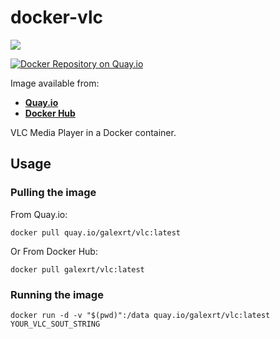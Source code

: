 # docker-vlc

[![](https://images.microbadger.com/badges/image/galexrt/vlc.svg)](https://microbadger.com/images/galexrt/vlc "Get your own image badge on microbadger.com")

[![Docker Repository on Quay.io](https://quay.io/repository/galexrt/vlc/status "Docker Repository on Quay.io")](https://quay.io/repository/galexrt/vlc)

Image available from:

* [**Quay.io**](https://quay.io/repository/galexrt/vlc)
* [**Docker Hub**](https://hub.docker.com/r/galexrt/vlc)

VLC Media Player in a Docker container.

## Usage

### Pulling the image

From Quay.io:
```
docker pull quay.io/galexrt/vlc:latest
```
Or From Docker Hub:
```
docker pull galexrt/vlc:latest
```

### Running the image

```
docker run -d -v "$(pwd)":/data quay.io/galexrt/vlc:latest YOUR_VLC_SOUT_STRING
```
